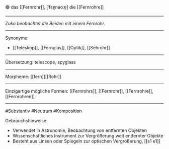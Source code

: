🟢 das [[Fernrohr]], [ˈfɛɐ̯nʁoːɐ̯]
die [[Fernrohre]]

---
_Zuko beobachtet die Beiden mit einem Fernrohr._

---
Synonyme:
- [[Teleskop]], [[Fernglas]], [[Optik]], [[Sehrohr]]

---
Übersetzung: telescope, spyglass

---
Morpheme:
[[fern]][[Rohr]]

---
Einzigartige mögliche Formen: [[Fernrohrs]], [[Fernrohr]], [[Fernrohre]], [[Fernrohren]]

---
#Substantiv #Neutrum #Komposition

Gebrauchshinweise:
- Verwendet in Astronomie, Beobachtung von entfernten Objekten
- Wissenschaftliches Instrument zur Vergrößerung weit entfernter Objekte
- Besteht aus Linsen oder Spiegeln zur optischen Vergrößerung, [[s1 e1]]
